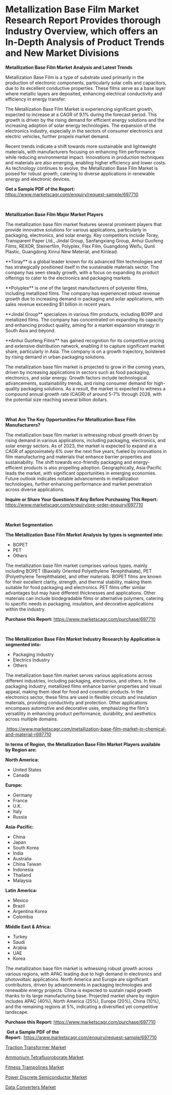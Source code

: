 <p><h1>Metallization Base Film Market Research Report Provides thorough Industry Overview, which offers an In-Depth Analysis of Product Trends and New Market Divisions</h1></p><p><strong>Metallization Base Film Market Analysis and Latest Trends</strong></p>
<p><p>Metallization Base Film is a type of substrate used primarily in the production of electronic components, particularly solar cells and capacitors, due to its excellent conductive properties. These films serve as a base layer where metallic layers are deposited, enhancing electrical conductivity and efficiency in energy transfer.</p><p>The Metallization Base Film Market is experiencing significant growth, expected to increase at a CAGR of 9.1% during the forecast period. This growth is driven by the rising demand for efficient energy solutions and the increasing adoption of solar energy technologies. The expansion of the electronics industry, especially in the sectors of consumer electronics and electric vehicles, further propels market demand. </p><p>Recent trends indicate a shift towards more sustainable and lightweight materials, with manufacturers focusing on enhancing film performance while reducing environmental impact. Innovations in production techniques and materials are also emerging, enabling higher efficiency and lower costs. As technology continues to evolve, the Metallization Base Film Market is poised for robust growth, catering to diverse applications in renewable energy and electronic devices.</p></p>
<p><strong>Get a Sample PDF of the Report:&nbsp;</strong> <a href="https://www.marketscagr.com/enquiry/request-sample/697710?utm_campaign=1267&utm_medium=2&utm_source=Github&utm_content=ia&utm_term=29092024&utm_id=metallization-base-film">https://www.marketscagr.com/enquiry/request-sample/697710</a></p>
<p>&nbsp;</p>
<p><strong>Metallization Base Film Major Market Players</strong></p>
<p><p>The metallization base film market features several prominent players that provide innovative solutions for various applications, particularly in packaging, electronics, and solar energy. Key competitors include Toray, Transparent Paper Ltd., Jindal Group, Sanfangxiang Group, Anhui Guofeng Films, REXOR, Steinerfilm, Polyplex, Flex Film, Guangdong Weifu, Qunli Plastic, Guangdong Xinrui New Material, and Kinlead.</p><p>**Toray** is a global leader known for its advanced film technologies and has strategically positioned itself in the sustainable materials sector. The company has seen steady growth, with a focus on expanding its product offerings to cater to the electronics and packaging markets. </p><p>**Polyplex** is one of the largest manufacturers of polyester films, including metallized films. The company has experienced robust revenue growth due to increasing demand in packaging and solar applications, with sales revenue exceeding $1 billion in recent years. </p><p>**Jindal Group** specializes in various film products, including BOPP and metallized films. The company has concentrated on expanding its capacity and enhancing product quality, aiming for a market expansion strategy in South Asia and beyond.</p><p>**Anhui Guofeng Films** has gained recognition for its competitive pricing and extensive distribution network, enabling it to capture significant market share, particularly in Asia. The company is on a growth trajectory, bolstered by rising demand in urban packaging solutions.</p><p>The metallization base film market is projected to grow in the coming years, driven by increasing applications in sectors such as food packaging, electronics, and solar energy. Growth factors include technological advancements, sustainability trends, and rising consumer demand for high-quality packaging solutions. As a result, the market is expected to witness a compound annual growth rate (CAGR) of around 5-7% through 2028, with the potential size reaching several billion dollars.</p></p>
<p>&nbsp;</p>
<p><strong>What Are The Key Opportunities For Metallization Base Film Manufacturers?</strong></p>
<p><p>The metallization base film market is witnessing robust growth driven by rising demand in various applications, including packaging, electronics, and solar energy sectors. As of 2023, the market is expected to expand at a CAGR of approximately 6% over the next five years, fueled by innovations in film manufacturing and materials that enhance barrier properties and sustainability. The shift towards eco-friendly packaging and energy-efficient products is also propelling adoption. Geographically, Asia-Pacific leads the market, with significant opportunities in emerging economies. Future outlook indicates notable advancements in metallization technologies, further enhancing performance and market penetration across diverse applications.</p></p>
<p><strong>Inquire or Share Your Questions If Any Before Purchasing This Report:</strong> <a href="https://www.marketscagr.com/enquiry/pre-order-enquiry/697710?utm_campaign=1267&utm_medium=2&utm_source=Github&utm_content=ia&utm_term=29092024&utm_id=metallization-base-film">https://www.marketscagr.com/enquiry/pre-order-enquiry/697710</a></p>
<p>&nbsp;</p>
<p><strong>Market Segmentation</strong></p>
<p><strong>The Metallization Base Film Market Analysis by types is segmented into:</strong></p>
<p><ul><li>BOPET</li><li>PET</li><li>Others</li></ul></p>
<p><p>The metallization base film market comprises various types, mainly including BOPET (Biaxially Oriented Polyethylene Terephthalate), PET (Polyethylene Terephthalate), and other materials. BOPET films are known for their excellent clarity, strength, and thermal stability, making them suitable for food packaging and electronics. PET films offer similar advantages but may have different thicknesses and applications. Other materials can include biodegradable films or alternative polymers, catering to specific needs in packaging, insulation, and decorative applications within the industry.</p></p>
<p><strong>Purchase this Report:&nbsp;</strong><a href="https://www.marketscagr.com/purchase/697710?utm_campaign=1267&utm_medium=2&utm_source=Github&utm_content=ia&utm_term=29092024&utm_id=metallization-base-film">https://www.marketscagr.com/purchase/697710</a></p>
<p>&nbsp;</p>
<p><strong>The Metallization Base Film Market Industry Research by Application is segmented into:</strong></p>
<p><ul><li>Packaging Industry</li><li>Electrics Industry</li><li>Others</li></ul></p>
<p><p>The metallization base film market serves various applications across different industries, including packaging, electronics, and others. In the packaging industry, metallized films enhance barrier properties and visual appeal, making them ideal for food and cosmetic products. In the electronics sector, these films are used in flexible circuits and insulation materials, providing conductivity and protection. Other applications encompass automotive and decorative uses, emphasizing the film's versatility in enhancing product performance, durability, and aesthetics across multiple domains.</p></p>
<p><a href="https://www.marketscagr.com/metallization-base-film-market-in-chemical-and-material-r697710?utm_campaign=1267&utm_medium=2&utm_source=Github&utm_content=ia&utm_term=29092024&utm_id=metallization-base-film">&nbsp;https://www.marketscagr.com/metallization-base-film-market-in-chemical-and-material-r697710</a></p>
<p><strong>In terms of Region, the Metallization Base Film Market Players available by Region are:</strong></p>
<p>
    <p> <strong> North America: </strong>
        <ul>
            <li>United States</li>
            <li>Canada</li>
        </ul>
        </p> 
    <p> <strong> Europe: </strong>
        <ul>
            <li>Germany</li>
            <li>France</li>
            <li>U.K.</li>
            <li>Italy</li>
            <li>Russia</li>
        </ul>
        </p> 
    <p> <strong> Asia-Pacific: </strong>
        <ul>
            <li>China</li>
            <li>Japan</li>
            <li>South Korea</li>
            <li>India</li>
            <li>Australia</li>
            <li>China Taiwan</li>
            <li>Indonesia</li>
            <li>Thailand</li>
            <li>Malaysia</li>
        </ul>
        </p> 
    <p> <strong> Latin America: </strong>
        <ul>
            <li>Mexico</li>
            <li>Brazil</li>
            <li>Argentina Korea</li>
            <li>Colombia</li>
        </ul>
        </p> 
    <p> <strong> Middle East & Africa: </strong>
        <ul>
            <li>Turkey</li>
            <li>Saudi</li>
            <li>Arabia</li>
            <li>UAE</li>
            <li>Korea</li>
        </ul>
    </p>
    </p>
<p><p>The metallization base film market is witnessing robust growth across various regions, with APAC leading due to high demand in electronics and photovoltaic applications. North America and Europe are significant contributors, driven by advancements in packaging technologies and renewable energy projects. China is expected to sustain rapid growth thanks to its large manufacturing base. Projected market share by region includes APAC (40%), North America (25%), Europe (20%), China (10%), and the remaining regions at 5%, indicating a diversified yet competitive landscape.</p></p>
<p><strong>Purchase this Report: </strong><a href="https://www.marketscagr.com/purchase/697710?utm_campaign=1267&utm_medium=2&utm_source=Github&utm_content=ia&utm_term=29092024&utm_id=metallization-base-film">https://www.marketscagr.com/purchase/697710</a></p>
<p>&nbsp;<strong>Get a Sample PDF of the Report:&nbsp;&nbsp;</strong><a href="https://www.marketscagr.com/enquiry/request-sample/697710?utm_campaign=1267&utm_medium=2&utm_source=Github&utm_content=ia&utm_term=29092024&utm_id=metallization-base-film">https://www.marketscagr.com/enquiry/request-sample/697710</a></p>
<p><strong></strong></p>
<p><p><a href="https://www.linkedin.com/pulse/traction-transformer-market-segmentation-geographical-regions-6lecf?utm_campaign=1267&utm_medium=2&utm_source=Github&utm_content=ia&utm_term=29092024&utm_id=metallization-base-film">Traction Transformer Market</a></p><p><a href="https://www.linkedin.com/pulse/ammonium-tetrafluoroborate-market-share-analysis-growth-k15jc?utm_campaign=1267&utm_medium=2&utm_source=Github&utm_content=ia&utm_term=29092024&utm_id=metallization-base-film">Ammonium Tetrafluoroborate Market</a></p><p><a href="https://www.linkedin.com/pulse/fitness-trampolines-market-outlook-share-analysis-growth-trends-b46lf?utm_campaign=1267&utm_medium=2&utm_source=Github&utm_content=ia&utm_term=29092024&utm_id=metallization-base-film">Fitness Trampolines Market</a></p><p><a href="https://issuu.com/reportprime-2/docs/power-discrete-semiconductor-market_e7887b1cd150f6?utm_campaign=1267&utm_medium=2&utm_source=Github&utm_content=ia&utm_term=29092024&utm_id=metallization-base-film">Power Discrete Semiconductor Market</a></p><p><a href="https://issuu.com/reportprime-2/docs/data-converters-market-size-2030.pp_838b6e9df2aad8?utm_campaign=1267&utm_medium=2&utm_source=Github&utm_content=ia&utm_term=29092024&utm_id=metallization-base-film">Data Converters Market</a></p></p>